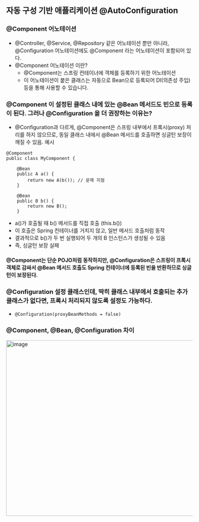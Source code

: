 ## 자동 구성 기반 애플리케이션 @AutoConfiguration

### @Component 어노테이션
 * @Controller, @Service, @Repository 같은 어노테이션 뿐만 아니라, @Configuration 어노테이션에도 @Component 라는 어노테이션이 포함되어 있다.
 * @Component 어노테이션 이란?
   * @Component는 스프링 컨테이너에 객체를 등록하기 위한 어노테이션
   * 이 어노테이션이 붙은 클래스는 자동으로 Bean으로 등록되어 DI(의존성 주입) 등을 통해 사용할 수 있습니다.
  
### @Component 이 설정된 클래스 내에 있는 @Bean 메서드도 빈으로 등록이 된다. 그러나 @Configuration 을 더 권장하는 이유는?
 * @Configuration과 다르게, @Component은 스프링 내부에서 프록시(proxy) 처리를 하지 않으므로, 동일 클래스 내에서 @Bean 메서드를 호출하면 싱글턴 보장이 깨질 수 있음.
예시
```
@Component
public class MyComponent {

    @Bean
    public A a() {
        return new A(b()); // 문제 지점
    }

    @Bean
    public B b() {
        return new B();
    }
```
 * a()가 호출될 때 b() 메서드를 직접 호출 (this.b())
 * 이 호출은 Spring 컨테이너를 거치지 않고, 일반 메서드 호출처럼 동작
 * 결과적으로 b()가 두 번 실행되어 두 개의 B 인스턴스가 생성될 수 있음
 * 즉, 싱글턴 보장 실패
#### @Component는 단순 POJO처럼 동작하지만, @Configuration은 스프링이 프록시 객체로 감싸서 @Bean 메서드 호출도 Spring 컨테이너에 등록된 빈을 반환하므로 싱글턴이 보장된다.

### @Configuration 설정 클래스인데, 딱히 클래스 내부에서 호출되는 추가 클래스가 없다면, 프록시 처리되지 않도록 설정도 가능하다.
 * `@Configuration(proxyBeanMethods = false)`

### @Component, @Bean, @Configuration 차이
<img width="803" height="474" alt="image" src="https://github.com/user-attachments/assets/5a638eab-6dfa-43a7-9857-d0776d683035" />
